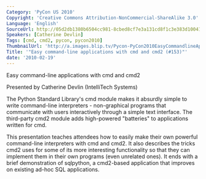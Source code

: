```yaml
---
Category: 'PyCon US 2010'
Copyright: 'Creative Commons Attribution-NonCommercial-ShareAlike 3.0'
Language: 'English'
SourceUrl: http://05d2db1380b6504cc981-8cbed8cf7e3a131cd8f1c3e383d10041.r93.cf2.rackcdn.com/pycon-us-2010/306_easy-command-line-applications-with-cmd-and-cmd2-153.m4v
Speakers: [Catherine Devlin]
Tags: [cmd, cmd2, pycon, pycon2010]
ThumbnailUrl: 'http://a.images.blip.tv/Pycon-PyCon2010EasyCommandlineApplicationsWithCmdAndCmd2153294.png'
Title: '"Easy command-line applications with cmd and cmd2 (#153)"'
date: '2010-02-19'
---
```

Easy command-line applications with cmd and cmd2

  
Presented by Catherine Devlin (IntelliTech Systems)

  
The Python Standard Library's cmd module makes it absurdly simple to write
command-line interpreters - non-graphical programs that communicate with users
interactively through a simple text interface. The third-party cmd2 module
adds high-powered "batteries" to applications written for cmd.

  
This presentation teaches attendees how to easily make their own powerful
command-line interpreters with cmd and cmd2. It also describes the tricks cmd2
uses for some of its more interesting functionality so that they can implement
them in their own programs (even unrelated ones). It ends with a brief
demonstration of sqlpython, a cmd2-based application that improves on existing
ad-hoc SQL applications.

